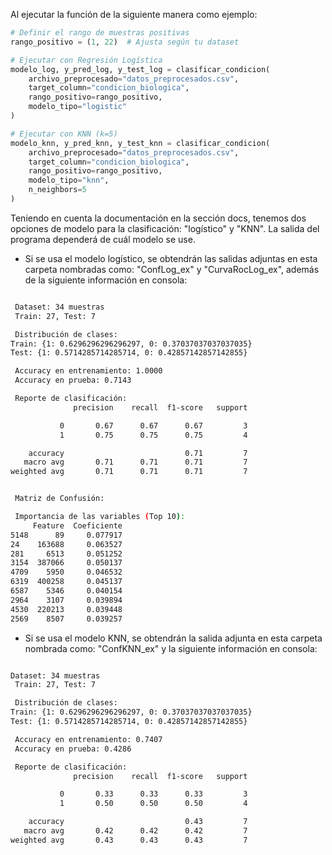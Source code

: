 Al ejecutar la función de la siguiente manera como ejemplo: 
```python
# Definir el rango de muestras positivas
rango_positivo = (1, 22)  # Ajusta según tu dataset

# Ejecutar con Regresión Logística
modelo_log, y_pred_log, y_test_log = clasificar_condicion(
    archivo_preprocesado="datos_preprocesados.csv",
    target_column="condicion_biologica",
    rango_positivo=rango_positivo,
    modelo_tipo="logistic"
)

# Ejecutar con KNN (k=5)
modelo_knn, y_pred_knn, y_test_knn = clasificar_condicion(
    archivo_preprocesado="datos_preprocesados.csv",
    target_column="condicion_biologica",
    rango_positivo=rango_positivo,
    modelo_tipo="knn",
    n_neighbors=5
)

```
Teniendo en cuenta la documentación en la sección docs, tenemos dos opciones de modelo para la clasificación: "logístico" y "KNN". 
La salida del programa dependerá de cuál modelo se use. 
- Si se usa el modelo logístico, se obtendrán las salidas adjuntas en esta carpeta nombradas como: "ConfLog_ex" y "CurvaRocLog_ex", además de la siguiente información en consola:
```sh

 Dataset: 34 muestras
 Train: 27, Test: 7

 Distribución de clases:
Train: {1: 0.6296296296296297, 0: 0.37037037037037035}
Test: {1: 0.5714285714285714, 0: 0.42857142857142855}

 Accuracy en entrenamiento: 1.0000
 Accuracy en prueba: 0.7143

 Reporte de clasificación:
              precision    recall  f1-score   support

           0       0.67      0.67      0.67         3
           1       0.75      0.75      0.75         4

    accuracy                           0.71         7
   macro avg       0.71      0.71      0.71         7
weighted avg       0.71      0.71      0.71         7


 Matriz de Confusión:

 Importancia de las variables (Top 10):
     Feature  Coeficiente
5148      89     0.077917
24    163688     0.063527
281     6513     0.051252
3154  387066     0.050137
4709    5950     0.046532
6319  400258     0.045137
6587    5346     0.040154
2964    3107     0.039894
4530  220213     0.039448
2569    8507     0.039257
```
- Si se usa el modelo KNN, se obtendrán la salida adjunta en esta carpeta nombrada como: "ConfKNN_ex" y la siguiente información en consola:
```sh

Dataset: 34 muestras
 Train: 27, Test: 7

 Distribución de clases:
Train: {1: 0.6296296296296297, 0: 0.37037037037037035}
Test: {1: 0.5714285714285714, 0: 0.42857142857142855}

 Accuracy en entrenamiento: 0.7407
 Accuracy en prueba: 0.4286

 Reporte de clasificación:
              precision    recall  f1-score   support

           0       0.33      0.33      0.33         3
           1       0.50      0.50      0.50         4

    accuracy                           0.43         7
   macro avg       0.42      0.42      0.42         7
weighted avg       0.43      0.43      0.43         7

```
